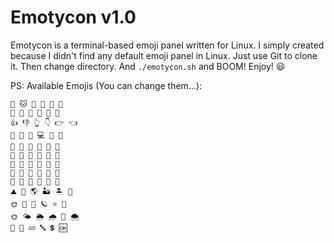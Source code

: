 # Emotycon v1.0

Emotycon is a terminal-based emoji panel written for Linux. 
I simply created because I didn't find any default emoji panel in Linux. 
Just use Git to clone it.
Then change directory.
And `./emotycon.sh` and BOOM!
Enjoy! 😃

PS: Available Emojis (You can change them...):
```😃 🙁 👍 👎 💗 💔
🐶 🐱 🐷 🦁 🐨 🐼
👨 👩 👴 👵 👦 👧
👍 👎 👆 👇 👉 👈
🎈 🎉 📱 💻 🔬 🔭
🍕 🍔 🍟 🍧 🎂 🧁
🥝 🍓 🍎 🍒 🍇 🥭
🍅 🥕 🥔 🥒 🍆 🥬
🌻 🌺 🌹 🌼 🥀 💐
🚗 🚒 🚈 🚌 🚁 🚜
⛰ 🌋 🌎 🏜 🏝 🌊
🌞 🌙 🌝 🪐 ⭐ 🌠
🌞 🌤 🌦 🌧 🌈 🌨
🔰 💢 💤 🔤 💲 🆗
```
